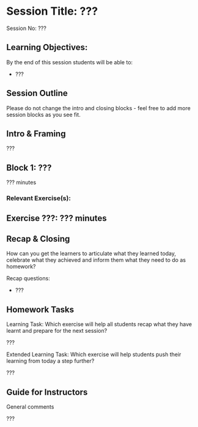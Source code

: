 # Session Title: ???

Session No: ???
 
## Learning Objectives:

By the end of this session students will be able to:

- ???


## Session Outline

Please do not change the intro and closing blocks - feel free to add more session blocks as you see fit.


## Intro & Framing

???

## Block 1: ??? 

??? minutes


### Relevant Exercise(s):

Exercise ???: ??? minutes
- 


## Recap & Closing
How can you get the learners to articulate what they learned today, celebrate what they achieved and inform them what they need to do as homework?

Recap questions:
- ???


## Homework Tasks

Learning Task: 
Which exercise will help all students recap what they have learnt and prepare for the next session?

???


Extended Learning Task:
Which exercise will help students push their learning from today a step further?

???

## Guide for Instructors 

General comments

???
